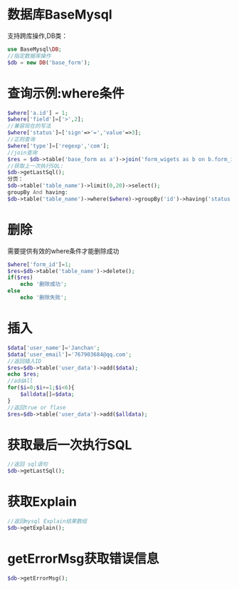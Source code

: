 # 数据库BaseMysql 
支持跨库操作,DB类：
```php
use BaseMysql\DB;
//指定数据库操作
$db = new DB('base_form');
```
# 查询示例:where条件
```php
$where['a.id'] = 1;
$where['field']=['>',2];
//兼容现在的写法
$where['status']=['sign'=>'=','value'=>3];
//正则查询
$where['type']=['regexp','com'];
//join查询
$res = $db->table('base_form as a')->join('form_wigets as b on b.form_id=a.id', 'left')->where($where)->select();
//获取上一次执行SQL:
$db->getLastSql();
分页：
$db->table('table_name')->limit(0,20)->select();
groupBy And having:
$db->table('table_name')->where($where)->groupBy('id')->having('status > 2')->select();
```
# 删除
需要提供有效的where条件才能删除成功
```php
$where['form_id']=1;
$res=$db->table('table_name')->delete();
if($res)
    echo '删除成功';
else
    echo '删除失败';
```
# 插入
```php
$data['user_name']='Janchan';
$data['user_email']='767903684@qq.com';
//返回插入ID
$res=$db->table('user_data')->add($data);
echo $res;
//addAll
for($i=0;$i+=1;$i<6){
    $alldata[]=$data;
}
//返回true or flase
$res=$db->table('user_data')->add($alldata);
```
# 获取最后一次执行SQL
```php
//返回 sql语句
$db->getLastSql();
```
# 获取Explain
```php
//返回mysql Explain结果数组
$db->getExplain();
```
# getErrorMsg获取错误信息
```php
$db->getErrorMsg();
```